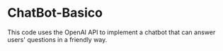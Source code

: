 # ChatBot-Basico

This code uses the OpenAI API to implement a chatbot that can answer users' questions in a friendly way.
